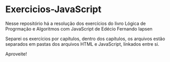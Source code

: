 # Exercicios-JavaScript
Nesse repositório há a resolução dos exercícios do livro Lógica de Progrmação e Algoritmos  com JavaScript de Edécio Fernando Iapsen

Separei os exercícios por capítulos, dentro dos capítulos, os arquivos estão separados em pastas dos arquivos HTML e JavaScript, linkados entre si.

Aproveite!
